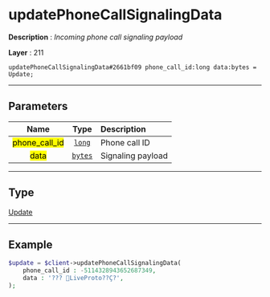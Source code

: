 # updatePhoneCallSignalingData

**Description** : *Incoming phone call signaling payload*

**Layer** : 211

```tl
updatePhoneCallSignalingData#2661bf09 phone_call_id:long data:bytes = Update;
```

---

## Parameters

| Name | Type | Description |
| :---: | :---: | :--- |
| <mark>phone_call_id</mark> | [`long`](type/long) | Phone call ID |
| <mark>data</mark> | [`bytes`](type/bytes) | Signaling payload |

---

## Type

[Update](type/Update)

---

## Example

```php
$update = $client->updatePhoneCallSignalingData(
	phone_call_id : -5114328943652687349,
	data : '??? LiveProto??Ç?',
);
```